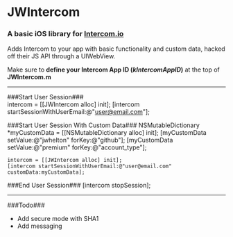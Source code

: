 # JWIntercom #
### A basic iOS library for [Intercom.io](http://www.intercom.io) ###

Adds Intercom to your app with basic functionality and custom data, hacked off their JS API through a UIWebView.

Make sure to **define your Intercom App ID (*kIntercomAppID*)** at the top of **JWIntercom.m**

---

###Start User Session###    
    intercom = [[JWIntercom alloc] init];
    [intercom startSessionWithUserEmail:@"user@email.com"];




###Start User Session With Custom Data### 
    NSMutableDictionary *myCustomData = [[NSMutableDictionary alloc] init];
    [myCustomData setValue:@"jwhelton" forKey:@"github"];
    [myCustomData setValue:@"premium" forKey:@"account_type"];

    intercom = [[JWIntercom alloc] init];
    [intercom startSessionWithUserEmail:@"user@email.com" customData:myCustomData];

###End User Session### 
    [intercom stopSession];

----
###Todo###
* Add secure mode with SHA1
* Add messaging